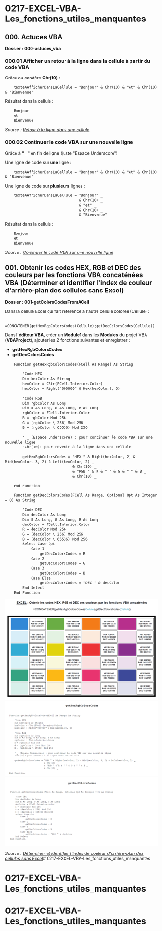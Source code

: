 # 0217-EXCEL-VBA-Les_fonctions_utiles_manquantes

## 000. Actuces VBA

**Dossier : 000-astuces_vba**

### 000.01 Afficher un retour à la ligne dans la cellule à partir du code VBA

Grâce au caratère **Chr(10)** :

```
    texteAAfficherDansLaCellule = "Bonjour" & Chr(10) & "et" & Chr(10) & "Bienvenue"
```

Résultat dans la cellule :

```
    Bonjour
    et
    Bienvenue
```

_Source : [Retour à la ligne dans une cellule](https://www.developpez.net/forums/d491345/logiciels/microsoft-office/excel/macros-vba-excel/retour-ligne-cellule/)_

### 000.02 Continuer le code VBA sur une nouvelle ligne


Grâce à **" _"** en fin de ligne (juste "Espace Underscore")

Une ligne de code sur **une** ligne :

```
    texteAAfficherDansLaCellule = "Bonjour" & Chr(10) & "et" & Chr(10) & "Bienvenue"
```

Une ligne de code sur **plusieurs** lignes :

```
    texteAAfficherDansLaCellule = "Bonjour" _
                                  & Chr(10) _
                                  & "et" _
                                  & Chr(10) _
                                  & "Bienvenue"
```

Résultat dans la cellule :

```
    Bonjour
    et
    Bienvenue
```

_Source : [Continuer le code VBA sur une nouvelle ligne](https://excel-malin.com/vba-astuces/continuer-code-vba-sur-nouvelle-ligne/)_

## 001. Obtenir les codes HEX, RGB et DEC des couleurs par les fonctions VBA concaténées VBA (Déterminer et identifier l'index de couleur d'arrière-plan des cellules sans Excel)

**Dossier : 001-getColorsCodesFromACell**

Dans la cellule Excel qui fait référence à l'autre cellule colorée (Cellule) :
```
    =CONCATENER(getHexRgbColorsCodes(Cellule);getDecColorsCodes(Cellule))
```

Dans l'**éditeur VBA**, créer un **Module1** dans les **Modules** du projet VBA (**VBAProject**), ajouter les 2 fonctions suivantes et enregistrer :
* **getHexRgbColorsCodes**
* **getDecColorsCodes**

```
    Function getHexRgbColorsCodes(FCell As Range) As String
    
        'Code HEX
        Dim hexColor As String
        hexColor = CStr(FCell.Interior.Color)
        hexColor = Right("000000" & Hex(hexColor), 6)

        'Code RGB
        Dim rgbColor As Long
        Dim R As Long, G As Long, B As Long
        rgbColor = FCell.Interior.Color
        R = rgbColor Mod 256
        G = (rgbColor \ 256) Mod 256
        B = (rgbColor \ 65536) Mod 256

        ' _ (Espace Underscore) : pour continuer le code VBA sur une nouvelle ligne
        'Chr(10): pour revenir à la ligne dans une cellule

        getHexRgbColorsCodes = "HEX " & Right(hexColor, 2) & Mid(hexColor, 3, 2) & Left(hexColor, 2) _
                               & Chr(10) _
                               & "RGB " & R & " " & G & " " & B _
                               & Chr(10) _

    End Function
```

```
    Function getDecColorsCodes(FCell As Range, Optional Opt As Integer = 0) As String

        'Code DEC
        Dim decColor As Long
        Dim R As Long, G As Long, B As Long
        decColor = FCell.Interior.Color
        R = decColor Mod 256
        G = (decColor \ 256) Mod 256
        B = (decColor \ 65536) Mod 256
        Select Case Opt
            Case 1
                getDecColorsCodes = R
            Case 2
                getDecColorsCodes = G
            Case 3
                getDecColorsCodes = B
            Case Else
                getDecColorsCodes = "DEC " & decColor
        End Select
    End Function
```

![Exemple](001-getColorsCodesFromACell/images/1.png)
![Exemple](001-getColorsCodesFromACell/images/2.png)
![Exemple](001-getColorsCodesFromACell/images/3.png)


_Source : [Déterminer et identifier l'index de couleur d'arrière-plan des cellules sans Excel](https://fr.extendoffice.com/documents/excel/4546-excel-determine-color-of-cell.html)_# 0217-EXCEL-VBA-Les_fonctions_utiles_manquantes
# 0217-EXCEL-VBA-Les_fonctions_utiles_manquantes
# 0217-EXCEL-VBA-Les_fonctions_utiles_manquantes
